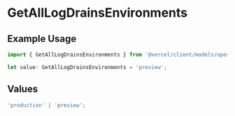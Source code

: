 # GetAllLogDrainsEnvironments

## Example Usage

```typescript
import { GetAllLogDrainsEnvironments } from '@vercel/client/models/operations';

let value: GetAllLogDrainsEnvironments = 'preview';
```

## Values

```typescript
'production' | 'preview';
```
